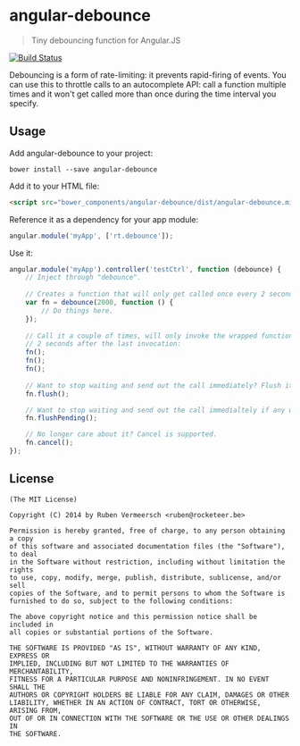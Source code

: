 # angular-debounce

> Tiny debouncing function for Angular.JS

[![Build Status](https://travis-ci.org/rubenv/angular-debounce.png?branch=master)](https://travis-ci.org/rubenv/angular-debounce)

Debouncing is a form of rate-limiting: it prevents rapid-firing of events. You
can use this to throttle calls to an autocomplete API: call a function multiple
times and it won't get called more than once during the time interval you
specify.

## Usage
Add angular-debounce to your project:

```
bower install --save angular-debounce
```

Add it to your HTML file:

```html
<script src="bower_components/angular-debounce/dist/angular-debounce.min.js"></script>
```

Reference it as a dependency for your app module:

```js
angular.module('myApp', ['rt.debounce']);
```

Use it:

```js
angular.module('myApp').controller('testCtrl', function (debounce) {
    // Inject through "debounce".
    
    // Creates a function that will only get called once every 2 seconds:
    var fn = debounce(2000, function () {
        // Do things here.
    });
    
    // Call it a couple of times, will only invoke the wrapped function
    // 2 seconds after the last invocation:
    fn();
    fn();
    fn();
    
    // Want to stop waiting and send out the call immediately? Flush it!
    fn.flush();

    // Want to stop waiting and send out the call immedialtely if any was made? Flush pending calls!
    fn.flushPending();

    // No longer care about it? Cancel is supported.
    fn.cancel();
});
```

## License 

    (The MIT License)

    Copyright (C) 2014 by Ruben Vermeersch <ruben@rocketeer.be>

    Permission is hereby granted, free of charge, to any person obtaining a copy
    of this software and associated documentation files (the "Software"), to deal
    in the Software without restriction, including without limitation the rights
    to use, copy, modify, merge, publish, distribute, sublicense, and/or sell
    copies of the Software, and to permit persons to whom the Software is
    furnished to do so, subject to the following conditions:

    The above copyright notice and this permission notice shall be included in
    all copies or substantial portions of the Software.

    THE SOFTWARE IS PROVIDED "AS IS", WITHOUT WARRANTY OF ANY KIND, EXPRESS OR
    IMPLIED, INCLUDING BUT NOT LIMITED TO THE WARRANTIES OF MERCHANTABILITY,
    FITNESS FOR A PARTICULAR PURPOSE AND NONINFRINGEMENT. IN NO EVENT SHALL THE
    AUTHORS OR COPYRIGHT HOLDERS BE LIABLE FOR ANY CLAIM, DAMAGES OR OTHER
    LIABILITY, WHETHER IN AN ACTION OF CONTRACT, TORT OR OTHERWISE, ARISING FROM,
    OUT OF OR IN CONNECTION WITH THE SOFTWARE OR THE USE OR OTHER DEALINGS IN
    THE SOFTWARE.
